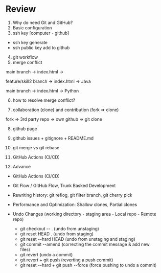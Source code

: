 # Review

1. Why do need Git and GitHub?
2. Basic configuration
3. ssh key [computer - github]

- ssh key generate
- ssh public key add to github

4. git workflow
5. merge conflict

main branch -> index.html ->

feature/skill2 branch -> index.html -> Java

main branch -> index.html -> Python

6. how to resolve merge conflict?

7. collaboration (clone) and contribution (fork => clone)

fork => 3rd party repo => own github => git clone

8. github page

9. github issues + gitignore + README.md

10. git merge vs git rebase

11. GitHub Actions (CI/CD)

12. Advance

- GitHub Actions (CI/CD)
- Git Flow / GitHub Flow, Trunk Basked Development
- Rewriting history: git reflog, git filter branch, git cherry pick
- Performance and Optimization: Shallow clones, Partial clones

- Undo Changes (working directory - staging area - Local repo - Remote repo)
  - git checkout -- . (undo from unstaging)
  - git reset HEAD . (undo from staging)
  - git reset --hard HEAD (undo from unstaging and staging)
  - git commit --amend (correcting the commit message & add new files)
  - git revert <commitId> (undo a commit)
  - git revert <commitId> + git push (reverting a push commit)
  - git reset --hard <commitId> + git push --force (force pushing to undo a
    commit)

